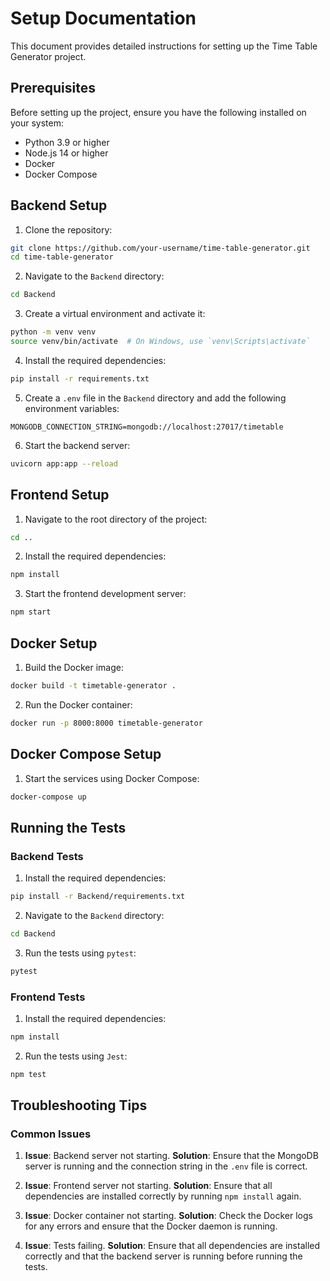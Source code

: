 # Setup Documentation

This document provides detailed instructions for setting up the Time Table Generator project.

## Prerequisites

Before setting up the project, ensure you have the following installed on your system:

- Python 3.9 or higher
- Node.js 14 or higher
- Docker
- Docker Compose

## Backend Setup

1. Clone the repository:

```bash
git clone https://github.com/your-username/time-table-generator.git
cd time-table-generator
```

2. Navigate to the `Backend` directory:

```bash
cd Backend
```

3. Create a virtual environment and activate it:

```bash
python -m venv venv
source venv/bin/activate  # On Windows, use `venv\Scripts\activate`
```

4. Install the required dependencies:

```bash
pip install -r requirements.txt
```

5. Create a `.env` file in the `Backend` directory and add the following environment variables:

```env
MONGODB_CONNECTION_STRING=mongodb://localhost:27017/timetable
```

6. Start the backend server:

```bash
uvicorn app:app --reload
```

## Frontend Setup

1. Navigate to the root directory of the project:

```bash
cd ..
```

2. Install the required dependencies:

```bash
npm install
```

3. Start the frontend development server:

```bash
npm start
```

## Docker Setup

1. Build the Docker image:

```bash
docker build -t timetable-generator .
```

2. Run the Docker container:

```bash
docker run -p 8000:8000 timetable-generator
```

## Docker Compose Setup

1. Start the services using Docker Compose:

```bash
docker-compose up
```

## Running the Tests

### Backend Tests

1. Install the required dependencies:

```bash
pip install -r Backend/requirements.txt
```

2. Navigate to the `Backend` directory:

```bash
cd Backend
```

3. Run the tests using `pytest`:

```bash
pytest
```

### Frontend Tests

1. Install the required dependencies:

```bash
npm install
```

2. Run the tests using `Jest`:

```bash
npm test
```

## Troubleshooting Tips

### Common Issues

1. **Issue**: Backend server not starting.
   **Solution**: Ensure that the MongoDB server is running and the connection string in the `.env` file is correct.

2. **Issue**: Frontend server not starting.
   **Solution**: Ensure that all dependencies are installed correctly by running `npm install` again.

3. **Issue**: Docker container not starting.
   **Solution**: Check the Docker logs for any errors and ensure that the Docker daemon is running.

4. **Issue**: Tests failing.
   **Solution**: Ensure that all dependencies are installed correctly and that the backend server is running before running the tests.
